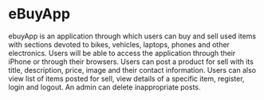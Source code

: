 # eBuyApp

ebuyApp is an application through which users can buy and sell used items with sections devoted to bikes, vehicles, laptops, phones and other electronics.  Users will be able to access the application through their iPhone or through their browsers. Users can post a product for sell with its title, description, price, image and their contact information. Users can also view list of items posted for sell, view details of a specific item, register, login and logout. An admin can delete inappropriate posts.
